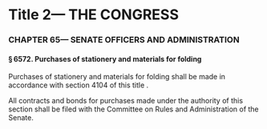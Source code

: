 
# Title 2— THE CONGRESS
### CHAPTER 65— SENATE OFFICERS AND ADMINISTRATION
#### § 6572. Purchases of stationery and materials for folding

Purchases of stationery and materials for folding shall be made in accordance with section 4104 of this title .

All contracts and bonds for purchases made under the authority of this section shall be filed with the Committee on Rules and Administration of the Senate.
